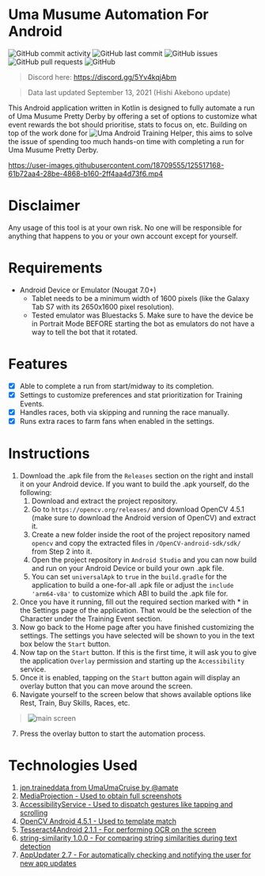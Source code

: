 # Uma Musume Automation For Android

![GitHub commit activity](https://img.shields.io/github/commit-activity/m/steve1316/uma-android-automation?logo=GitHub) ![GitHub last commit](https://img.shields.io/github/last-commit/steve1316/uma-android-automation?logo=GitHub) ![GitHub issues](https://img.shields.io/github/issues/steve1316/uma-android-automation?logo=GitHub) ![GitHub pull requests](https://img.shields.io/github/issues-pr/steve1316/uma-android-automation?logo=GitHub) ![GitHub](https://img.shields.io/github/license/steve1316/uma-android-automation?logo=GitHub)

> Discord here: https://discord.gg/5Yv4kqjAbm

> Data last updated September 13, 2021 (Hishi Akebono update)

This Android application written in Kotlin is designed to fully automate a run of Uma Musume Pretty Derby by offering a set of options to customize what event rewards the bot should prioritise, stats to focus on, etc. Building on top of the work done for ![Uma Android Training Helper](https://github.com/steve1316/uma-android-training-helper), this aims to solve the issue of spending too much hands-on time with completing a run for Uma Musume Pretty Derby.

https://user-images.githubusercontent.com/18709555/125517168-61b72aa4-28be-4868-b160-2ff4aa4d73f6.mp4

# Disclaimer

Any usage of this tool is at your own risk. No one will be responsible for anything that happens to you or your own account except for yourself.

# Requirements

-   Android Device or Emulator (Nougat 7.0+)
    -   Tablet needs to be a minimum width of 1600 pixels (like the Galaxy Tab S7 with its 2650x1600 pixel resolution).
    -   Tested emulator was Bluestacks 5. Make sure to have the device be in Portrait Mode BEFORE starting the bot as emulators do not have a way to tell the bot that it rotated.

# Features

-   [x] Able to complete a run from start/midway to its completion.
-   [x] Settings to customize preferences and stat prioritization for Training Events.
-   [x] Handles races, both via skipping and running the race manually.
-   [x] Runs extra races to farm fans when enabled in the settings.

# Instructions

1. Download the .apk file from the `Releases` section on the right and install it on your Android device. If you want to build the .apk yourself, do the following:
    1. Download and extract the project repository.
    2. Go to `https://opencv.org/releases/` and download OpenCV 4.5.1 (make sure to download the Android version of OpenCV) and extract it.
    3. Create a new folder inside the root of the project repository named `opencv` and copy the extracted files in `/OpenCV-android-sdk/sdk/` from Step 2 into it.
    4. Open the project repository in `Android Studio` and you can now build and run on your Android Device or build your own .apk file.
    5. You can set `universalApk` to `true` in the `build.gradle` for the application to build a one-for-all .apk file or adjust the `include 'arm64-v8a'` to customize which ABI to build the .apk file for.
2. Once you have it running, fill out the required section marked with \* in the Settings page of the application. That would be the selection of the Character under the Training Event section.
3. Now go back to the Home page after you have finished customizing the settings. The settings you have selected will be shown to you in the text box below the `Start` button.
4. Now tap on the `Start` button. If this is the first time, it will ask you to give the application `Overlay` permission and starting up the `Accessibility` service.
5. Once it is enabled, tapping on the `Start` button again will display an overlay button that you can move around the screen.
6. Navigate yourself to the screen below that shows available options like Rest, Train, Buy Skills, Races, etc.

> ![main screen](https://user-images.githubusercontent.com/18709555/125517626-d276cda0-bffa-441d-a511-a222237837a1.jpg)

7. Press the overlay button to start the automation process.

# Technologies Used

1. [jpn.traineddata from UmaUmaCruise by @amate](https://github.com/amate/UmaUmaCruise)
2. [MediaProjection - Used to obtain full screenshots](https://developer.android.com/reference/android/media/projection/MediaProjection)
3. [AccessibilityService - Used to dispatch gestures like tapping and scrolling](https://developer.android.com/reference/android/accessibilityservice/AccessibilityService)
4. [OpenCV Android 4.5.1 - Used to template match](https://opencv.org/releases/)
5. [Tesseract4Android 2.1.1 - For performing OCR on the screen](https://github.com/adaptech-cz/Tesseract4Android)
6. [string-similarity 1.0.0 - For comparing string similarities during text detection](https://github.com/rrice/java-string-similarity)
7. [AppUpdater 2.7 - For automatically checking and notifying the user for new app updates](https://github.com/javiersantos/AppUpdater)
